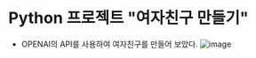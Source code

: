 # Python 프로젝트 "여자친구 만들기"
- OPENAI의 API를 사용하여 여자친구를 만들어 보았다.
![image](https://github.com/user-attachments/assets/85eaeaed-724a-400e-a866-5d23bff297b2)
